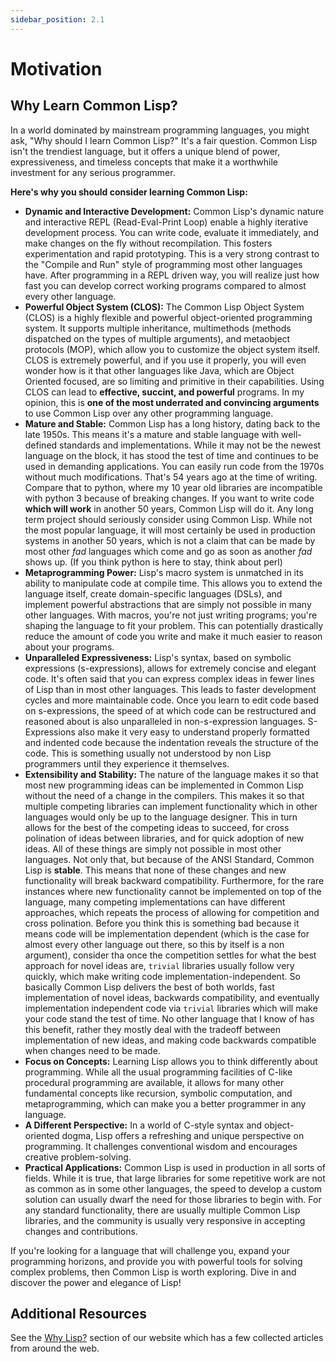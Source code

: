 ```yaml
---
sidebar_position: 2.1
---
```


# Motivation

## Why Learn Common Lisp?

In a world dominated by mainstream programming languages, you might ask, "Why should I learn Common Lisp?" It's a fair question. Common Lisp isn't the trendiest language, but it offers a unique blend of power, expressiveness, and timeless concepts that make it a worthwhile investment for any serious programmer.

**Here's why you should consider learning Common Lisp:**

* **Dynamic and Interactive Development:** Common Lisp's dynamic nature and interactive REPL (Read-Eval-Print Loop) enable a highly iterative development process. You can write code, evaluate it immediately, and make changes on the fly without recompilation. This fosters experimentation and rapid prototyping. This is a very strong contrast to the "Compile and Run" style of programming most other languages have. After programming in a REPL driven way, you will realize just how fast you can develop correct working programs compared to almost every other language.
* **Powerful Object System (CLOS):** The Common Lisp Object System (CLOS) is a highly flexible and powerful object-oriented programming system. It supports multiple inheritance, multimethods (methods dispatched on the types of multiple arguments), and metaobject protocols (MOP), which allow you to customize the object system itself. CLOS is extremely powerful, and if you use it properly, you will even wonder how is it that other languages like Java, which are Object Oriented focused, are so limiting and primitive in their capabilities. Using CLOS can lead to **effective, succint, and powerful** programs. In my opinion, this is **one of the most underrated and convincing arguments** to use Common Lisp over any other programming language.
* **Mature and Stable:** Common Lisp has a long history, dating back to the late 1950s. This means it's a mature and stable language with well-defined standards and implementations. While it may not be the newest language on the block, it has stood the test of time and continues to be used in demanding applications. You can easily run code from the 1970s without much modifications. That's 54 years ago at the time of writing. Compare that to python, where my 10 year old libraries are incompatible with python 3 because of breaking changes. If you want to write code **which will work** in another 50 years, Common Lisp will do it. Any long term project should seriously consider using Common Lisp. While not the most popular language, it will most certainly be used in production systems in another 50 years, which is not a claim that can be made by most other *fad* languages which come and go as soon as another *fad* shows up. (If you think python is here to stay, think about perl)
* **Metaprogramming Power:** Lisp's macro system is unmatched in its ability to manipulate code at compile time. This allows you to extend the language itself, create domain-specific languages (DSLs), and implement powerful abstractions that are simply not possible in many other languages. With macros, you're not just writing programs; you're shaping the language to fit your problem. This can potentially drastically reduce the amount of code you write and make it much easier to reason about your programs.
* **Unparalleled Expressiveness:** Lisp's syntax, based on symbolic expressions (s-expressions), allows for extremely concise and elegant code. It's often said that you can express complex ideas in fewer lines of Lisp than in most other languages. This leads to faster development cycles and more maintainable code. Once you learn to edit code based on s-expressions, the speed of at which code can be restructured and reasoned about is also unparalleled in non-s-expression languages. S-Expressions also make it very easy to understand properly formatted and indented code because the indentation reveals the structure of the code. This is something usually not understood by non Lisp programmers until they experience it themselves.
* **Extensibility and Stability:** The nature of the language makes it so that most new programming ideas can be implemented in Common Lisp without the need of a change in the compilers. This makes it so that multiple competing libraries can implement functionality which in other languages would only be up to the language designer. This in turn allows for the best of the competing ideas to succeed, for cross polination of ideas between libraries, and for quick adoption of new ideas. All of these things are simply not possible in most other languages. Not only that, but because of the ANSI Standard, Common Lisp is **stable**. This means that none of these changes and new functionality will break backward compatibility. Furthermore, for the rare instances where new functionality cannot be implemented on top of the language, many competing implementations can have different approaches, which repeats the process of allowing for competition and cross polination. Before you think this is something bad because it means code will be implementation dependent (which is the case for almost every other language out there, so this by itself is a non argument), consider tha once the competition settles for what the best approach for novel ideas are, `trivial` libraries usually follow very quickly, which make writing code implementation-independent. So basically Common Lisp delivers the best of both worlds, fast implementation of novel ideas, backwards compatibility, and eventually implementation independent code via `trivial` libraries which will make your code stand the test of time. No other language that I know of has this benefit, rather they mostly deal with the tradeoff between implementation of new ideas, and making code backwards compatible when changes need to be made.
* **Focus on Concepts:** Learning Lisp allows you to think differently about programming. While all the usual programming facilities of C-like procedural programming are available, it allows for many other fundamental concepts like recursion, symbolic computation, and metaprogramming, which can make you a better programmer in any language.
* **A Different Perspective:** In a world of C-style syntax and object-oriented dogma, Lisp offers a refreshing and unique perspective on programming. It challenges conventional wisdom and encourages creative problem-solving.
* **Practical Applications:** Common Lisp is used in production in all sorts of fields. While it is true, that large libraries for some repetitive work are not as common as in some other languages, the speed to develop a custom solution can usually dwarf the need for those libraries to begin with. For any standard functionality, there are usually multiple Common Lisp libraries, and the community is usually very responsive in accepting changes and contributions.

If you're looking for a language that will challenge you, expand your programming horizons, and provide you with powerful tools for solving complex problems, then Common Lisp is worth exploring. Dive in and discover the power and elegance of Lisp!

## Additional Resources

See the [Why Lisp?](https://lisp-docs.github.io/docs/whylisp) section of our website which has a few collected articles from around the web.